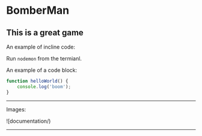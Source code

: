 # BomberMan
## This is a great game

An example of incline code:

Run `nodemon` from the termianl. 

An example of a code block:

```javascript
function helloWorld() {
	console.log('boom');
}
```

---

Images: 

![documentation/)

---